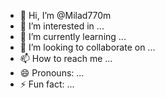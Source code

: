 - 👋 Hi, I’m @Milad770m
- 👀 I’m interested in ...
- 🌱 I’m currently learning ...
- 💞️ I’m looking to collaborate on ...
- 📫 How to reach me ...
- 😄 Pronouns: ...
- ⚡ Fun fact: ...

<!---
Milad770m/Milad770m is a ✨ special ✨ repository because its `README.md` (this file) appears on your GitHub profile.
You can click the Preview link to take a look at your changes.
--->
